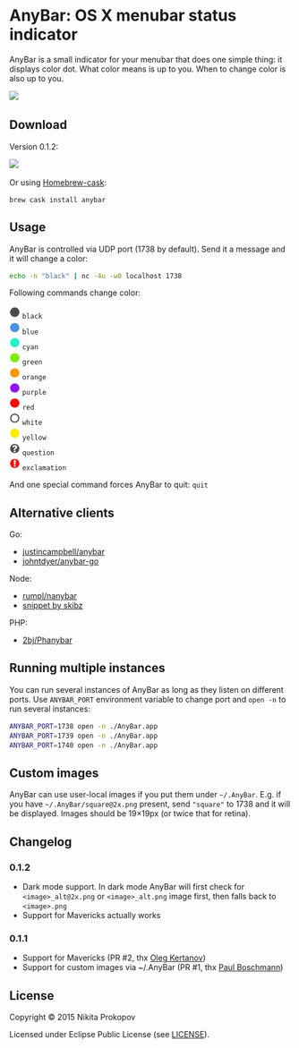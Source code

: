 # AnyBar: OS X menubar status indicator

AnyBar is a small indicator for your menubar that does one simple thing: it displays color dot. What color means is up to you. When to change color is also up to you.

<img src="AnyBar/Resources/screenshot.png?raw=true" />

## Download

Version 0.1.2:

<a href="https://github.com/tonsky/AnyBar/releases/download/0.1.2/AnyBar.app.zip"><img src="AnyBar/Images.xcassets/AppIcon.appiconset/icon_128x128@2x.png?raw=true" style="width: 128px;" width=128/></a>

Or using [Homebrew-cask](http://caskroom.io):

    brew cask install anybar

## Usage

AnyBar is controlled via UDP port (1738 by default). Send it a message and it will change a color:

```sh
echo -n "black" | nc -4u -w0 localhost 1738
```

Following commands change color:

<img src="AnyBar/Resources/black@2x.png?raw=true" width=19 /> `black`  
<img src="AnyBar/Resources/blue@2x.png?raw=true" width=19 /> `blue`  
<img src="AnyBar/Resources/cyan@2x.png?raw=true" width=19 /> `cyan`  
<img src="AnyBar/Resources/green@2x.png?raw=true" width=19 /> `green`  
<img src="AnyBar/Resources/orange@2x.png?raw=true" width=19 /> `orange`  
<img src="AnyBar/Resources/purple@2x.png?raw=true" width=19 /> `purple`  
<img src="AnyBar/Resources/red@2x.png?raw=true" width=19 /> `red`  
<img src="AnyBar/Resources/white@2x.png?raw=true" width=19 /> `white`  
<img src="AnyBar/Resources/yellow@2x.png?raw=true" width=19 /> `yellow`  
<img src="AnyBar/Resources/question@2x.png?raw=true" width=19 /> `question`  
<img src="AnyBar/Resources/exclamation@2x.png?raw=true" width=19 /> `exclamation`  

And one special command forces AnyBar to quit: `quit`

## Alternative clients

Go:

- [justincampbell/anybar](https://github.com/justincampbell/anybar)
- [johntdyer/anybar-go](https://github.com/johntdyer/anybar-go)

Node:

- [rumpl/nanybar](https://github.com/rumpl/nanybar)
- [snippet by skibz](https://github.com/tonsky/AnyBar/issues/11)

PHP:

- [2bj/Phanybar](https://github.com/2bj/Phanybar)

## Running multiple instances

You can run several instances of AnyBar as long as they listen on different ports. Use `ANYBAR_PORT` environment variable to change port and `open -n` to run several instances:

```sh
ANYBAR_PORT=1738 open -n ./AnyBar.app
ANYBAR_PORT=1739 open -n ./AnyBar.app
ANYBAR_PORT=1740 open -n ./AnyBar.app
```

## Custom images

AnyBar can use user-local images if you put them under `~/.AnyBar`. E.g. if you have `~/.AnyBar/square@2x.png` present, send `"square"` to 1738 and it will be displayed. Images should be 19×19px (or twice that for retina).

## Changelog

### 0.1.2

- Dark mode support. In dark mode AnyBar will first check for `<image>_alt@2x.png` or `<image>_alt.png` image first, then falls back to `<image>.png`
- Support for Mavericks actually works

### 0.1.1

- Support for Mavericks (PR #2, thx [Oleg Kertanov](https://github.com/okertanov))
- Support for custom images via ~/.AnyBar (PR #1, thx [Paul Boschmann](https://github.com/pboschmann))

## License

Copyright © 2015 Nikita Prokopov

Licensed under Eclipse Public License (see [LICENSE](LICENSE)).

